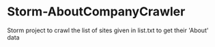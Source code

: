 # Storm-AboutCompanyCrawler
Storm project to crawl the list of sites given in list.txt to get their 'About' data

